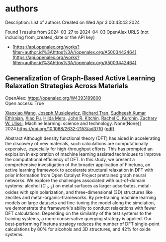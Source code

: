 # authors
Description: List of authors
Created on Wed Apr  3 00:43:43 2024

Found 1 results from 2024-03-27 to 2024-04-03
OpenAlex URLS (not including from_created_date or the API key)
- [https://api.openalex.org/works?filter=author.id%3Ahttps%3A//openalex.org/A5003442464](https://api.openalex.org/works?filter=author.id%3Ahttps%3A//openalex.org/A5003442464)

## Generalization of Graph-Based Active Learning Relaxation Strategies Across Materials   

OpenAlex: https://openalex.org/W4393189800    
Open access: True
    
[Xiaoxiao Wang](https://openalex.org/A5022967729), [Joseph Musielewicz](https://openalex.org/A5035368167), [Richard Tran](https://openalex.org/A5050564006), [Sudheesh Kumar Ethirajan](https://openalex.org/A5025104400), [Xiao Fu](https://openalex.org/A5015075381), [Hilda Mera](https://openalex.org/A5012436789), [John R. Kitchin](https://openalex.org/A5003442464), [Rachel C. Kurchin](https://openalex.org/A5065146210), [Zachary W. Ulissi](https://openalex.org/A5024574386), Machine learning: science and technology. None(None)] 2024.https://doi.org/10.1088/2632-2153/ad37f0 ([pdf](https://iopscience.iop.org/article/10.1088/2632-2153/ad37f0/pdf)).
    
Abstract Although density functional theory (DFT) has aided in accelerating the discovery of new materials, such calculations are computationally expensive, especially for high-throughput efforts. This has prompted an explosion in exploration of machine learning assisted techniques to improve the computational efficiency of DFT. In this study, we present a comprehensive investigation of the broader application of Finetuna, an active learning framework to accelerate structural relaxation in DFT with prior information from Open Catalyst Project pretrained graph neural networks. We explore the challenges associated with out-of-domain systems: alcohol ($C_{>2}$) on metal surfaces as larger adsorbates, metal-oxides with spin polarization, and three-dimensional (3D) structures like zeolites and metal-organic-frameworks. By pre-training machine learning models on large datasets and fine-tuning the model along the simulation, we demonstrate the framework's ability to conduct relaxations with fewer DFT calculations. Depending on the similarity of the test systems to the training systems, a more conservative querying strategy is applied. Our best-performing Finetuna strategy reduces the number of DFT single-point calculations by 80% for alcohols and 3D structures, and 42% for oxide systems.    

    
